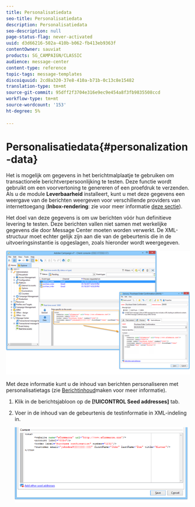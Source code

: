 ```yaml
---
title: Personalisatiedata
seo-title: Personalisatiedata
description: Personalisatiedata
seo-description: null
page-status-flag: never-activated
uuid: d3d66216-502a-410b-b062-fb413eb9363f
contentOwner: sauviat
products: SG_CAMPAIGN/CLASSIC
audience: message-center
content-type: reference
topic-tags: message-templates
discoiquuid: 2cd8a320-37e8-410a-b71b-0c13c8e15482
translation-type: tm+mt
source-git-commit: 95dff2f3704e316e9ec9e454a8f3fb9835508ccd
workflow-type: tm+mt
source-wordcount: '153'
ht-degree: 5%

---
```



# Personalisatiedata{#personalization-data}

Het is mogelijk om gegevens in het berichtmalplaatje te gebruiken om transactionele berichtverpersoonlijking te testen. Deze functie wordt gebruikt om een voorvertoning te genereren of een proefdruk te verzenden. Als u de module **Leverbaarheid** installeert, kunt u met deze gegevens een weergave van de berichten weergeven voor verschillende providers van internettoegang (**Inbox-rendering**: zie voor meer informatie [deze sectie](../../delivery/using/inbox-rendering.md)).

Het doel van deze gegevens is om uw berichten vóór hun definitieve levering te testen. Deze berichten vallen niet samen met werkelijke gegevens die door Message Center moeten worden verwerkt. De XML-structuur moet echter gelijk zijn aan die van de gebeurtenis die in de uitvoeringsinstantie is opgeslagen, zoals hieronder wordt weergegeven.

![](assets/messagecenter_create_custo_006.png)

Met deze informatie kunt u de inhoud van berichten personaliseren met personalisatietags (zie [Berichtinhoud](../../message-center/using/creating-message-content.md)maken voor meer informatie).

1. Klik in de berichtsjabloon op de **[!UICONTROL Seed addresses]** tab.
1. Voer in de inhoud van de gebeurtenis de testinformatie in XML-indeling in.

   ![](assets/messagecenter_create_custo_001.png)
